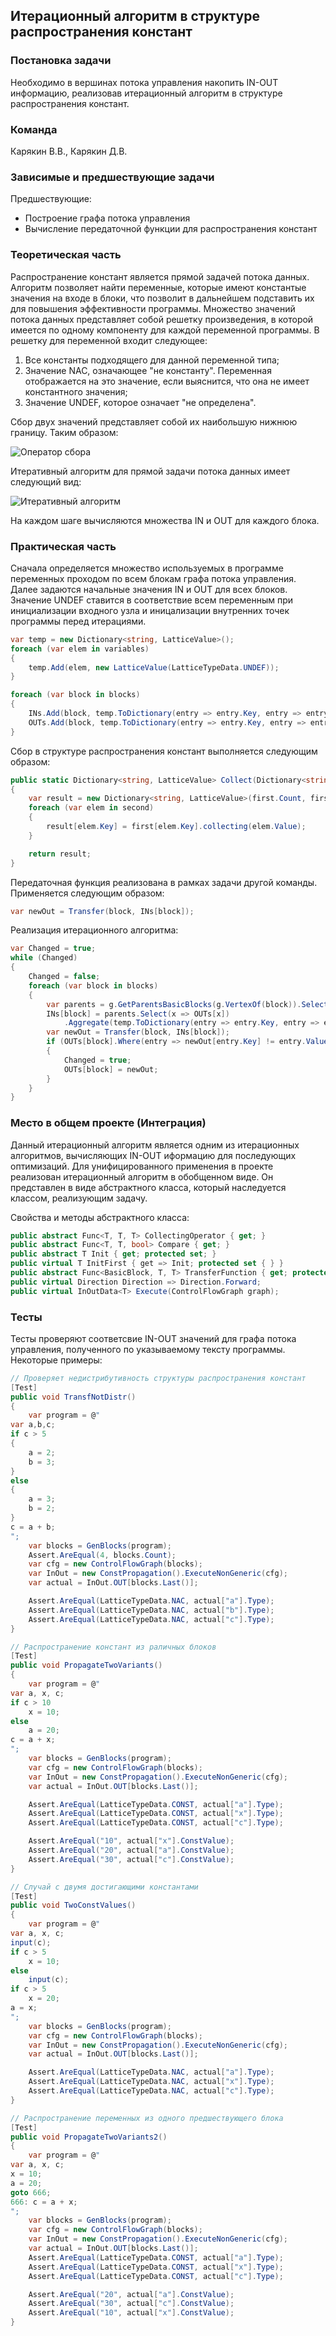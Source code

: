 ## Итерационный алгоритм в структуре распространения констант

### Постановка задачи
Необходимо в вершинах потока управления накопить IN-OUT информацию, реализовав итерационный алгоритм в структуре распространения констант.

### Команда
Карякин В.В., Карякин Д.В.

### Зависимые и предшествующие задачи
Предшествующие:

- Построение графа потока управления
- Вычисление передаточной функции для распространения констант

### Теоретическая часть
Распространение констант является прямой задачей потока данных. Алгоритм позволяет найти переменные, которые имеют константые значения на входе в блоки, что позволит в дальнейшем подставить их для повышения эффективности программы. Множество значений потока данных представляет собой решетку произведения, в которой имеется по одному компоненту для каждой переменной программы. В решетку для переменной входит следующее:

1. Все константы подходящего для данной переменной типа;
2. Значение NAC, означающее "не константу". Переменная отображается на это значение, если выяснится, что она не имеет константного значения;
3. Значение UNDEF, которое означает "не определена".

Сбор двух значений представляет собой их наибольшую нижнюю границу. Таким образом:

![Оператор сбора](3_GlobalConstantPropagation/img1.PNG)


Итеративный алгоритм для прямой задачи потока данных имеет следующий вид:

![Итеративный алгоритм](3_GlobalConstantPropagation/img2.PNG)

На каждом шаге вычисляются множества IN и OUT для каждого блока. 

### Практическая часть
Сначала определяется множество используемых в программе переменных проходом по всем блокам графа потока управления.
Далее задаются начальные значения IN и OUT для всех блоков. Значение UNDEF ставится в соответствие всем переменным при инициализации входного узла и иницализации внутренних точек программы перед итерациями.

```csharp
var temp = new Dictionary<string, LatticeValue>();
foreach (var elem in variables)
{
    temp.Add(elem, new LatticeValue(LatticeTypeData.UNDEF));
}

foreach (var block in blocks)
{
    INs.Add(block, temp.ToDictionary(entry => entry.Key, entry => entry.Value));
    OUTs.Add(block, temp.ToDictionary(entry => entry.Key, entry => entry.Value));
}
```

Сбор в структуре распространения констант выполняется следующим образом:

```csharp
public static Dictionary<string, LatticeValue> Collect(Dictionary<string, LatticeValue> first, Dictionary<string, LatticeValue> second)
{
    var result = new Dictionary<string, LatticeValue>(first.Count, first.Comparer);
    foreach (var elem in second)
    {
        result[elem.Key] = first[elem.Key].collecting(elem.Value);
    }

    return result;
}
```
Передаточная функция реализована в рамках задачи другой команды. Применяется следующим образом:

```csharp
var newOut = Transfer(block, INs[block]);
```
Реализация итерационного алгоритма:

```csharp
var Changed = true;
while (Changed)
{
    Changed = false;
    foreach (var block in blocks)
    {
        var parents = g.GetParentsBasicBlocks(g.VertexOf(block)).Select(x => x.block);
        INs[block] = parents.Select(x => OUTs[x])
            .Aggregate(temp.ToDictionary(entry => entry.Key, entry => entry.Value), (x, y) => Collect(x, y));
        var newOut = Transfer(block, INs[block]);
        if (OUTs[block].Where(entry => newOut[entry.Key] != entry.Value).Any())
        {
            Changed = true;
            OUTs[block] = newOut;
        }
    }
}
```

### Место в общем проекте (Интеграция)
Данный итерационный алгоритм является одним из итерационных алгоритмов, вычисляющих IN-OUT иформацию для последующих оптимизаций. Для унифицированного применения в проекте реализован итерационный алгоритм в обобщенном виде. Он представлен в виде абстрактного класса, который наследуется классом, реализующим задачу.

Свойства и методы абстрактного класса:
```csharp
public abstract Func<T, T, T> CollectingOperator { get; }
public abstract Func<T, T, bool> Compare { get; }
public abstract T Init { get; protected set; }
public virtual T InitFirst { get => Init; protected set { } }
public abstract Func<BasicBlock, T, T> TransferFunction { get; protected set; }
public virtual Direction Direction => Direction.Forward;
public virtual InOutData<T> Execute(ControlFlowGraph graph);
```

### Тесты
Тесты проверяют соответсвие IN-OUT значений для графа потока управления, полученного по указываемому тексту программы. Некоторые примеры:

```csharp
// Проверяет недистрибутивность структуры распространения констант
[Test]
public void TransfNotDistr()
{
    var program = @"
var a,b,c;
if c > 5
{
    a = 2;
    b = 3;
}
else
{
    a = 3;
    b = 2;
}
c = a + b;
";
    var blocks = GenBlocks(program);
    Assert.AreEqual(4, blocks.Count);
    var cfg = new ControlFlowGraph(blocks);
    var InOut = new ConstPropagation().ExecuteNonGeneric(cfg);
    var actual = InOut.OUT[blocks.Last()];

    Assert.AreEqual(LatticeTypeData.NAC, actual["a"].Type);
    Assert.AreEqual(LatticeTypeData.NAC, actual["b"].Type);
    Assert.AreEqual(LatticeTypeData.NAC, actual["c"].Type);
}
```
```csharp
// Распространение констант из раличных блоков
[Test]
public void PropagateTwoVariants()
{
    var program = @"
var a, x, c;
if c > 10
    x = 10;
else
    a = 20;
c = a + x;
";
    var blocks = GenBlocks(program);
    var cfg = new ControlFlowGraph(blocks);
    var InOut = new ConstPropagation().ExecuteNonGeneric(cfg);
    var actual = InOut.OUT[blocks.Last()];

    Assert.AreEqual(LatticeTypeData.CONST, actual["a"].Type);
    Assert.AreEqual(LatticeTypeData.CONST, actual["x"].Type);
    Assert.AreEqual(LatticeTypeData.CONST, actual["c"].Type);

    Assert.AreEqual("10", actual["x"].ConstValue);
    Assert.AreEqual("20", actual["a"].ConstValue);
    Assert.AreEqual("30", actual["c"].ConstValue);
}
```
```csharp
// Случай с двумя достигающими константами
[Test]
public void TwoConstValues()
{
    var program = @"
var a, x, c;
input(c);
if c > 5
    x = 10;
else
    input(c);
if c > 5
    x = 20;
a = x;
";
    var blocks = GenBlocks(program);
    var cfg = new ControlFlowGraph(blocks);
    var InOut = new ConstPropagation().ExecuteNonGeneric(cfg);
    var actual = InOut.OUT[blocks.Last()];

    Assert.AreEqual(LatticeTypeData.NAC, actual["a"].Type);
    Assert.AreEqual(LatticeTypeData.NAC, actual["x"].Type);
    Assert.AreEqual(LatticeTypeData.NAC, actual["c"].Type);
}
```
```csharp
// Распространение переменных из одного предшествующего блока
[Test]
public void PropagateTwoVariants2()
{
    var program = @"
var a, x, c;
x = 10;
a = 20;
goto 666;
666: c = a + x;
";
    var blocks = GenBlocks(program);
    var cfg = new ControlFlowGraph(blocks);
    var InOut = new ConstPropagation().ExecuteNonGeneric(cfg);
    var actual = InOut.OUT[blocks.Last()];
    Assert.AreEqual(LatticeTypeData.CONST, actual["a"].Type);
    Assert.AreEqual(LatticeTypeData.CONST, actual["x"].Type);
    Assert.AreEqual(LatticeTypeData.CONST, actual["c"].Type);

    Assert.AreEqual("20", actual["a"].ConstValue);
    Assert.AreEqual("30", actual["c"].ConstValue);
    Assert.AreEqual("10", actual["x"].ConstValue);
}
```
